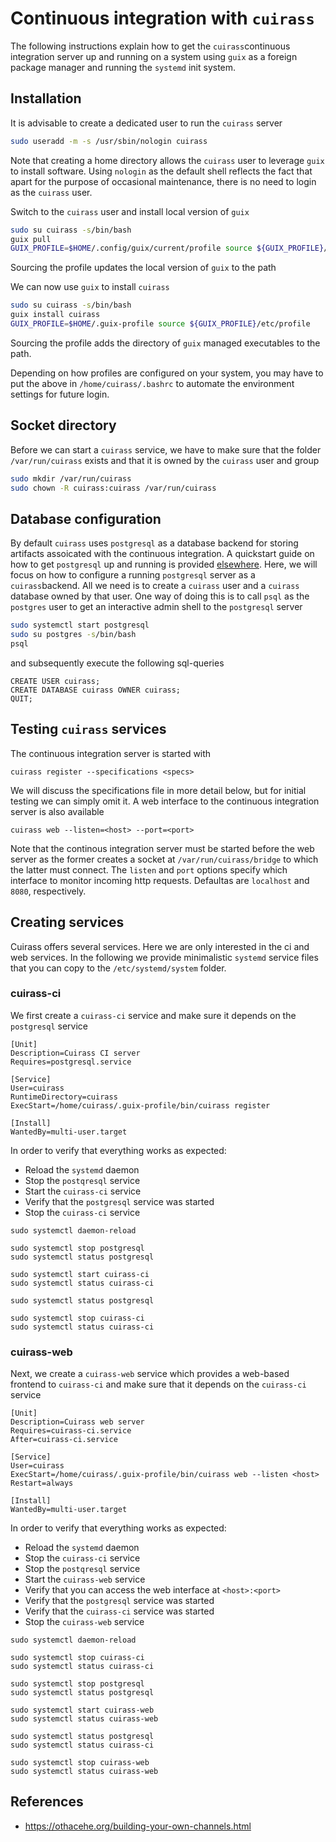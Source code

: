 # Continuous integration with `cuirass`
The following instructions explain how to get the `cuirass`continuous integration server
up and running on a system using `guix` as a foreign package manager and running the `systemd`
init system.

## Installation
It is advisable to create a dedicated user to run the `cuirass` server
```bash
sudo useradd -m -s /usr/sbin/nologin cuirass
```
Note that creating a home directory allows the `cuirass` user to leverage `guix` to install
software. Using `nologin` as the default shell reflects the fact that apart for the purpose of
occasional maintenance, there is no need to login as the `cuirass` user.


Switch to the `cuirass` user and install local version of `guix`
```bash
sudo su cuirass -s/bin/bash
guix pull
GUIX_PROFILE=$HOME/.config/guix/current/profile source ${GUIX_PROFILE}/etc/profile
```
Sourcing the profile updates the local version of `guix` to the path

We can now use `guix` to install `cuirass`
```bash
sudo su cuirass -s/bin/bash
guix install cuirass
GUIX_PROFILE=$HOME/.guix-profile source ${GUIX_PROFILE}/etc/profile
```
Sourcing the profile adds the directory of `guix` managed executables to the path.

Depending on how profiles are configured on your system, you may have to put the above in
`/home/cuirass/.bashrc` to automate the environment settings for future login.


## Socket directory
Before we can start a `cuirass` service, we have to make sure that the folder `/var/run/cuirass` exists
and that it is owned by the `cuirass` user and group
```bash
sudo mkdir /var/run/cuirass
sudo chown -R cuirass:cuirass /var/run/cuirass
```

## Database configuration
By default `cuirass` uses `postgresql` as a database backend for storing artifacts assoicated
with the continuous integration. A quickstart guide on how to get `postgresql` up and running is
provided [elsewhere](postgresql.md). Here, we will focus on how to configure a running `postgresql`
server as a `cuirass`backend. All we need is to create a `cuirass` user and a `cuirass` database
owned by that user. One way of doing this is to call `psql` as the `postgres` user to get an
interactive admin shell to the `postgresql` server
```bash
sudo systemctl start postgresql
sudo su postgres -s/bin/bash
psql
```
and subsequently execute the following sql-queries
```
CREATE USER cuirass;
CREATE DATABASE cuirass OWNER cuirass;
QUIT;
```

## Testing `cuirass` services
The continuous integration server is started with
```
cuirass register --specifications <specs>
```
We will discuss the specifications file in more detail below, but for initial testing we can
simply omit it. A web interface to the continuous integration server is also available
```
cuirass web --listen=<host> --port=<port>
```
Note that the continous integration server must be started before the web server as the 
former creates a socket at `/var/run/cuirass/bridge` to which the latter must connect. The
`listen` and `port` options specify which interface to monitor incoming http requests.
Defaultas are `localhost` and `8080`, respectively.

## Creating services
Cuirass offers several services. Here we are only interested in the ci and web services. In the
following we provide minimalistic `systemd` service files that you can copy to the 
`/etc/systemd/system` folder.

### cuirass-ci
We first create a `cuirass-ci` service and make sure it depends on the `postgresql` service
```
[Unit]
Description=Cuirass CI server
Requires=postgresql.service

[Service]
User=cuirass
RuntimeDirectory=cuirass
ExecStart=/home/cuirass/.guix-profile/bin/cuirass register

[Install]
WantedBy=multi-user.target
```

In order to verify that everything works as expected:
- Reload the `systemd` daemon
- Stop the `postqresql` service
- Start the `cuirass-ci` service
- Verify that the `postgresql` service was started
- Stop the `cuirass-ci` service
```
sudo systemctl daemon-reload

sudo systemctl stop postgresql
sudo systemctl status postgresql

sudo systemctl start cuirass-ci
sudo systemctl status cuirass-ci

sudo systemctl status postgresql

sudo systemctl stop cuirass-ci
sudo systemctl status cuirass-ci
```

### cuirass-web
Next, we create a `cuirass-web` service which provides a web-based frontend to `cuirass-ci` 
and make sure that it depends on the `cuirass-ci` service
```
[Unit]
Description=Cuirass web server
Requires=cuirass-ci.service
After=cuirass-ci.service

[Service]
User=cuirass
ExecStart=/home/cuirass/.guix-profile/bin/cuirass web --listen <host>
Restart=always

[Install]
WantedBy=multi-user.target
```

In order to verify that everything works as expected:
- Reload the `systemd` daemon
- Stop the `cuirass-ci` service
- Stop the `postqresql` service
- Start the `cuirass-web` service
- Verify that you can access the web interface at `<host>:<port>`
- Verify that the `postgresql` service was started
- Verify that the `cuirass-ci` service was started
- Stop the `cuirass-web` service
```
sudo systemctl daemon-reload

sudo systemctl stop cuirass-ci
sudo systemctl status cuirass-ci

sudo systemctl stop postgresql
sudo systemctl status postgresql

sudo systemctl start cuirass-web
sudo systemctl status cuirass-web

sudo systemctl status postgresql
sudo systemctl status cuirass-ci

sudo systemctl stop cuirass-web
sudo systemctl status cuirass-web
```

## References
- https://othacehe.org/building-your-own-channels.html



